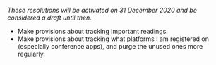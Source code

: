 *These resolutions will be activated on 31 December 2020 and be considered a draft until then.*

* Make provisions about tracking important readings.
* Make provisions about tracking what platforms I am registered on (especially conference apps), and purge the unused ones more regularly.
